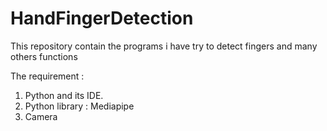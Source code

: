 # HandFingerDetection
This repository contain the programs i have try to detect fingers and many others functions

The requirement :
1. Python and its IDE.
2. Python library : Mediapipe
3. Camera

